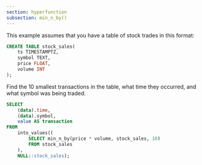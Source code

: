 ```yaml
---
section: hyperfunction
subsection: min_n_by()
---
```


This example assumes that you have a table of stock trades in this format:

```sql
CREATE TABLE stock_sales(
    ts TIMESTAMPTZ,
    symbol TEXT,
    price FLOAT,
    volume INT
);
```

Find the 10 smallest transactions in the table, what time they occurred, and
what symbol was being traded.

```sql
SELECT 
    (data).time, 
    (data).symbol, 
    value AS transaction 
FROM
    into_values((
        SELECT min_n_by(price * volume, stock_sales, 10)
        FROM stock_sales
    ), 
    NULL::stock_sales);
```
